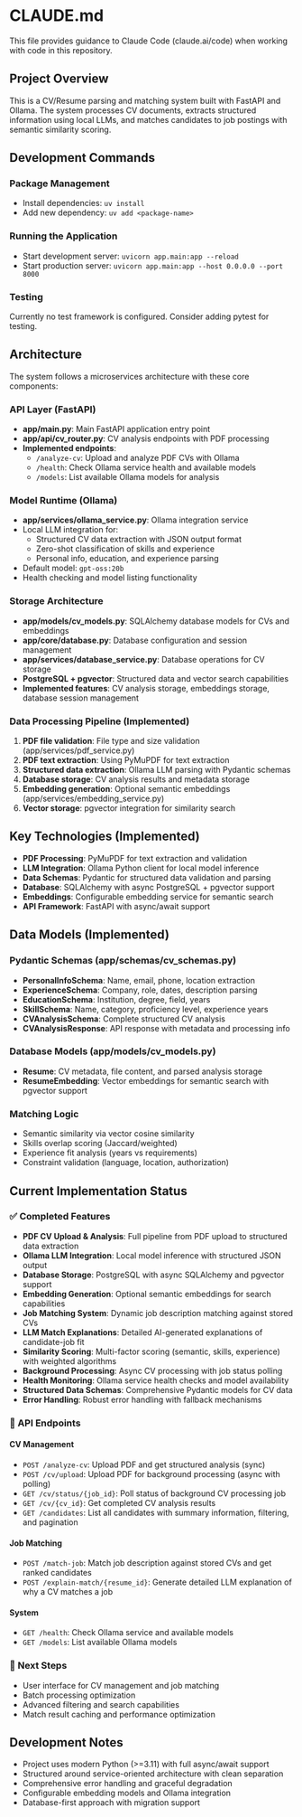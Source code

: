 # CLAUDE.md

This file provides guidance to Claude Code (claude.ai/code) when working with code in this repository.

## Project Overview

This is a CV/Resume parsing and matching system built with FastAPI and Ollama. The system processes CV documents, extracts structured information using local LLMs, and matches candidates to job postings with semantic similarity scoring.

## Development Commands

### Package Management
- Install dependencies: `uv install`
- Add new dependency: `uv add <package-name>`

### Running the Application  
- Start development server: `uvicorn app.main:app --reload`
- Start production server: `uvicorn app.main:app --host 0.0.0.0 --port 8000`

### Testing
Currently no test framework is configured. Consider adding pytest for testing.

## Architecture

The system follows a microservices architecture with these core components:

### API Layer (FastAPI)
- **app/main.py**: Main FastAPI application entry point
- **app/api/cv_router.py**: CV analysis endpoints with PDF processing
- **Implemented endpoints**: 
  - `/analyze-cv`: Upload and analyze PDF CVs with Ollama
  - `/health`: Check Ollama service health and available models
  - `/models`: List available Ollama models for analysis

### Model Runtime (Ollama)
- **app/services/ollama_service.py**: Ollama integration service
- Local LLM integration for:
  - Structured CV data extraction with JSON output format
  - Zero-shot classification of skills and experience
  - Personal info, education, and experience parsing
- Default model: `gpt-oss:20b`
- Health checking and model listing functionality

### Storage Architecture
- **app/models/cv_models.py**: SQLAlchemy database models for CVs and embeddings
- **app/core/database.py**: Database configuration and session management
- **app/services/database_service.py**: Database operations for CV storage
- **PostgreSQL + pgvector**: Structured data and vector search capabilities
- **Implemented features**: CV analysis storage, embeddings storage, database session management

### Data Processing Pipeline (Implemented)
1. **PDF file validation**: File type and size validation (app/services/pdf_service.py)
2. **PDF text extraction**: Using PyMuPDF for text extraction
3. **Structured data extraction**: Ollama LLM parsing with Pydantic schemas
4. **Database storage**: CV analysis results and metadata storage
5. **Embedding generation**: Optional semantic embeddings (app/services/embedding_service.py)
6. **Vector storage**: pgvector integration for similarity search

## Key Technologies (Implemented)

- **PDF Processing**: PyMuPDF for text extraction and validation
- **LLM Integration**: Ollama Python client for local model inference
- **Data Schemas**: Pydantic for structured data validation and parsing
- **Database**: SQLAlchemy with async PostgreSQL + pgvector support
- **Embeddings**: Configurable embedding service for semantic search
- **API Framework**: FastAPI with async/await support

## Data Models (Implemented)

### Pydantic Schemas (app/schemas/cv_schemas.py)
- **PersonalInfoSchema**: Name, email, phone, location extraction
- **ExperienceSchema**: Company, role, dates, description parsing
- **EducationSchema**: Institution, degree, field, years
- **SkillSchema**: Name, category, proficiency level, experience years
- **CVAnalysisSchema**: Complete structured CV analysis
- **CVAnalysisResponse**: API response with metadata and processing info

### Database Models (app/models/cv_models.py)
- **Resume**: CV metadata, file content, and parsed analysis storage
- **ResumeEmbedding**: Vector embeddings for semantic search with pgvector support

### Matching Logic
- Semantic similarity via vector cosine similarity
- Skills overlap scoring (Jaccard/weighted)
- Experience fit analysis (years vs requirements)
- Constraint validation (language, location, authorization)

## Current Implementation Status

### ✅ Completed Features
- **PDF CV Upload & Analysis**: Full pipeline from PDF upload to structured data extraction
- **Ollama LLM Integration**: Local model inference with structured JSON output
- **Database Storage**: PostgreSQL with async SQLAlchemy and pgvector support
- **Embedding Generation**: Optional semantic embeddings for search capabilities
- **Job Matching System**: Dynamic job description matching against stored CVs
- **LLM Match Explanations**: Detailed AI-generated explanations of candidate-job fit
- **Similarity Scoring**: Multi-factor scoring (semantic, skills, experience) with weighted algorithms
- **Background Processing**: Async CV processing with job status polling
- **Health Monitoring**: Ollama service health checks and model availability
- **Structured Data Schemas**: Comprehensive Pydantic models for CV data
- **Error Handling**: Robust error handling with fallback mechanisms

### 🔄 API Endpoints

#### CV Management
- `POST /analyze-cv`: Upload PDF and get structured analysis (sync)
- `POST /cv/upload`: Upload PDF for background processing (async with polling)
- `GET /cv/status/{job_id}`: Poll status of background CV processing job
- `GET /cv/{cv_id}`: Get completed CV analysis results
- `GET /candidates`: List all candidates with summary information, filtering, and pagination

#### Job Matching
- `POST /match-job`: Match job description against stored CVs and get ranked candidates
- `POST /explain-match/{resume_id}`: Generate detailed LLM explanation of why a CV matches a job

#### System
- `GET /health`: Check Ollama service and available models
- `GET /models`: List available Ollama models

### 🎯 Next Steps
- User interface for CV management and job matching
- Batch processing optimization
- Advanced filtering and search capabilities
- Match result caching and performance optimization

## Development Notes

- Project uses modern Python (>=3.11) with full async/await support
- Structured around service-oriented architecture with clean separation
- Comprehensive error handling and graceful degradation
- Configurable embedding models and Ollama integration
- Database-first approach with migration support